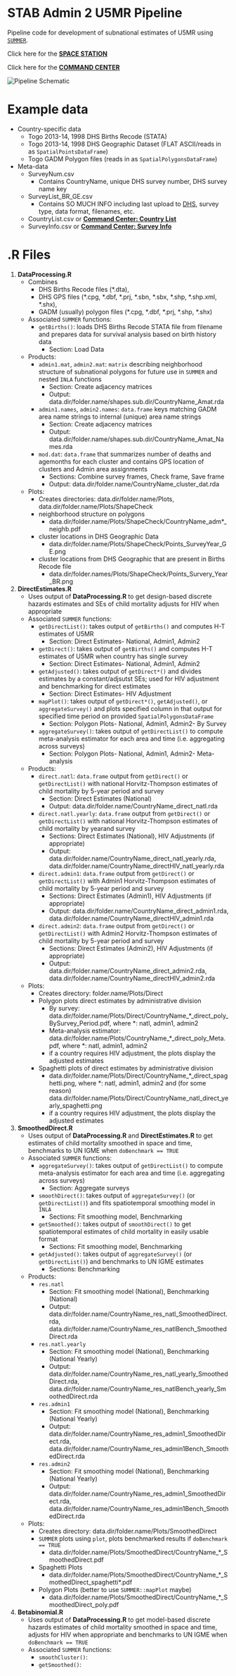# STAB Admin 2 U5MR Pipeline

Pipeline code for development of subnational estimates of U5MR using [`SUMMER`](https://github.com/richardli/SUMMER).

Click here for the [**SPACE STATION**](http://faculty.washington.edu/jonno/space-station.html)

Click here for the [**COMMAND CENTER**](https://docs.google.com/spreadsheets/d/1GgrysoVHM2bO6DUZx8Cmj7WICKZ5KpTay0GOT72zK24/edit#gid=0)

![Pipeline Schematic](Figs/Pipeline.png) 

# Example data
  * Country-specific data
    * Togo 2013-14, 1998 DHS Births Recode (STATA)
    * Togo 2013-14, 1998 DHS Geographic Dataset (FLAT ASCII/reads in as `SpatialPointsDataFrame`)
    * Togo GADM Polygon files (reads in as `SpatialPolygonsDataFrame`)
  * Meta-data
    * SurveyNum.csv
      - Contains CountryName, unique DHS survey number, DHS survey name key
    * SurveyList_BR_GE.csv
      - Contains SO MUCH INFO including last upload to [DHS](https://www.dhsprogram.com), survey type, data format, filenames, etc. 
    * CountryList.csv or [**Command Center: Country List**](https://docs.google.com/spreadsheets/d/1GgrysoVHM2bO6DUZx8Cmj7WICKZ5KpTay0GOT72zK24/edit#gid=0)
    * SurveyInfo.csv or [**Command Center: Survey Info**](https://docs.google.com/spreadsheets/d/1GgrysoVHM2bO6DUZx8Cmj7WICKZ5KpTay0GOT72zK24/edit#gid=1656161984)

# .R Files

  1. **DataProcessing.R**
     *  Combines
        - DHS Births Recode files (\*.dta), 
        - DHS GPS files (\*.cpg, \*.dbf, \*.prj, \*.sbn, \*.sbx, \*.shp, \*.shp.xml, \*.shx),
        - GADM (usually) polygon files (\*.cpg, \*.dbf, \*.prj, \*.shp,  \*.shx) 
     *  Associated `SUMMER` functions: 
        - `getBirths()`: loads DHS Births Recode STATA file from filename and prepares data for survival analysis based on birth history data
          - Section: Load Data
     *  Products:
        - `admin1.mat`, `admin2.mat`: `matrix` describing neighborhood structure of subnational polygons for future use in `SUMMER` and nested `INLA` functions
           - Section: Create adjacency matrices
           - Output: data.dir/folder.name/shapes.sub.dir/CountryName_Amat.rda 
        - `admin1.names`, `admin2.names`: `data.frame` keys matching GADM area name strings to internal (unique) area name strings
          - Section: Create adjacency matrices 
          - Output: data.dir/folder.name/shapes.sub.dir/CountryName_Amat_Names.rda
        - `mod.dat`: `data.frame` that summarizes number of deaths and agemonths for each cluster and contains GPS location of clusters and Admin area assignments
          - Sections: Combine survey frames, Check frame, Save frame 
          - Output: data.dir/folder.name/CountryName_cluster_dat.rda
     *  Plots:
        - Creates directories: data.dir/folder.name/Plots, data.dir/folder.name/Plots/ShapeCheck
        - neighborhood structure on polygons
          - data.dir/folder.name/Plots/ShapeCheck/CountryName_adm\*\_neighb.pdf
        - cluster locations in DHS Geographic Data
          - data.dir/folder.name/Plots/ShapeCheck/Points_SurveyYear_GE.png
        - cluster locations from DHS Geographic that are present in Births Recode file 
          - data.dir/folder.names/Plots/ShapeCheck/Points_Survery_Year_BR.png 
  2. **DirectEstimates.R**
     *  Uses output of **DataProcessing.R** to get design-based discrete hazards estimates and SEs of child mortality adjusts for HIV when appropriate
     *  Associated `SUMMER` functions: 
        - `getDirectList()`: takes output of `getBirths()` and computes H-T estimates of U5MR
          - Section: Direct Estimates- National, Admin1, Admin2
        - `getDirect()`: takes output of `getBirths()` and computes H-T estimates of U5MR when country has single survey
          - Section: Direct Estimates- National, Admin1, Admin2
        - `getAdjusted()`: takes output of `getDirect*()` and divides estimates by a constant/adjsutst SEs; used for HIV adjustment and benchmarking for direct estimates
          - Section: Direct Estimates- HIV Adjustment
        - `mapPlot()`: takes output of `getDirect*()`, `getAdjusted()`, or `aggregateSurvey()` and plots specified column in that output for specified time period on provided `SpatialPolygonsDataFrame`
          - Section: Polygon Plots- National, Admin1, Admin2- By Survey
        - `aggregateSurvey()`:  takes output of `getDirectList()` to compute meta-analysis estimator for each area and time (i.e. aggregating across surveys)
          - Section: Polygon Plots- National, Admin1, Admin2- Meta-analysis
     * Products:
       - `direct.natl`: `data.frame` output from `getDirect()` or `getDirectList()` with national Horvitz-Thompson estimates of child mortality by 5-year period and survey
         - Section: Direct Estimates (National)
         - Output: data.dir/folder.name/CountryName_direct_natl.rda
       - `direct.natl.yearly`: `data.frame` output from `getDirect()` or `getDirectList()` with national Horvitz-Thompson estimates of child mortality by yearand survey
         - Sections: Direct Estimates (National), HIV Adjustments (if appropriate)
         - Output: data.dir/folder.name/CountryName_direct_natl_yearly.rda, data.dir/folder.name/CountryName_directHIV_natl_yearly.rda
       - `direct.admin1`: `data.frame` output from `getDirect()` or `getDirectList()` with Admin1 Horvitz-Thompson estimates of child mortality by  5-year period and survey
         - Sections: Direct Estimates (Admin1), HIV Adjustments (if appropriate)
         - Output: data.dir/folder.name/CountryName_direct_admin1.rda, data.dir/folder.name/CountryName_directHIV_admin1.rda
       - `direct.admin2`: `data.frame` output from `getDirect()` or `getDirectList()` with Admin2 Horvitz-Thompson estimates of child mortality by  5-year period and survey
         - Sections: Direct Estimates (Admin2), HIV Adjustments (if appropriate)
         - Output: data.dir/folder.name/CountryName_direct_admin2.rda, data.dir/folder.name/CountryName_directHIV_admin2.rda
     * Plots:
       - Creates directory: folder.name/Plots/Direct
       -  Polygon plots direct estimates by administrative division
          - By survey: data.dir/folder.name/Plots/Direct/CountryName_\*\_direct_poly_BySurvey_Period.pdf, where \*: natl, admin1, admin2
          - Meta-analysis estimator: data.dir/folder.name/Plots/CountryName_\*\_direct_poly_Meta.pdf, where \*: natl, admin1, admin2
          - if a country requires HIV adjustment, the plots display the adjusted estimates
       - Spaghetti plots of direct estimates by administrative division
         - data.dir/folder.name/Plots/Direct/CountryName_\*\_direct_spaghetti.png, where \*: natl, admin1, admin2 and (for some reason) data.dir/folder.name/Plots/Direct/CountryName_natl_direct_yearly_spaghetti.png
         - if a country requires HIV adjustment, the plots display the adjusted estimates
  3. **SmoothedDirect.R**
      * Uses output of **DataProcessing.R** and **DirectEstimates.R** to get estimates of child mortality smoothed in space and time, benchmarks to UN IGME when `doBenchmark == TRUE`
      * Associated `SUMMER` functions:
        - `aggregateSurvey()`: takes output of `getDirectList()` to compute meta-analysis estimator for each area and time (i.e. aggregating across surveys)
          - Section:  Aggregate surveys
        - `smoothDirect()`: takes output of `aggregateSurvey()` (or `getDirectList()`) and fits spatiotemporal smoothing model in `INLA`
          - Sections: Fit smoothing model, Benchmarking
        - `getSmoothed()`: takes output of `smoothDirect()` to get spatiotemporal estimates of child mortality in easily usable format
          - Sections: Fit smoothing model, Benchmarking
        - `getAdjusted()`: takes output of `aggregateSurvey()` (or `getDirectList()`) and benchmarks to UN IGME estimates
          - Sections: Benchmarking
      * Products:
        - `res.natl`
           - Section: Fit smoothing model (National), Benchmarking (National)
           - Output: data.dir/folder.name/CountryName_res_natl_SmoothedDirect.rda, data.dir/folder.name/CountryName_res_natlBench_SmoothedDirect.rda
        - `res.natl.yearly`
           - Section: Fit smoothing model (National), Benchmarking (National Yearly)
           - Output: data.dir/folder.name/CountryName_res_natl_yearly_SmoothedDirect.rda, data.dir/folder.name/CountryName_res_natlBench_yearly_SmoothedDirect.rda
        - `res.admin1`
           - Section: Fit smoothing model (National), Benchmarking (National Yearly)
           - Output: data.dir/folder.name/CountryName_res_admin1_SmoothedDirect.rda, data.dir/folder.name/CountryName_res_admin1Bench_SmoothedDirect.rda
        - `res.admin2`
           - Section: Fit smoothing model (National), Benchmarking (National Yearly)
           - Output: data.dir/folder.name/CountryName_res_admin1_SmoothedDirect.rda, data.dir/folder.name/CountryName_res_admin1Bench_SmoothedDirect.rda
      * Plots:
         - Creates directory: data.dir/folder.name/Plots/SmoothedDirect
         - `SUMMER` plots using `plot`, plots benchmarked results if `doBenchmark == TRUE`
            - data.dir/folder.name/Plots/SmoothedDirect/CountryName_\*\_SmoothedDirect.pdf
         - Spaghetti Plots
            - data.dir/folder.name/Plots/SmoothedDirect/CountryName_\*\_SmothedDirect_spaghetti\*\.pdf  
         - Polygon Plots (better to use `SUMMER::mapPlot` maybe)
            - data.dir/folder.name/Plots/SmoothedDirect/CountryName_\*\_SmoothedDirect_poly.pdf 
  5. **Betabinomial.R**  
     * Uses output of **DataProcessing.R** to get model-based discrete hazards estimates of child mortality smoothed in space and time, adjusts for HIV when appropriate and benchmarks to UN IGME when `doBenchmark == TRUE`
     * Associated `SUMMER` functions:
       - `smoothCluster()`:
       - `getSmoothed()`:
